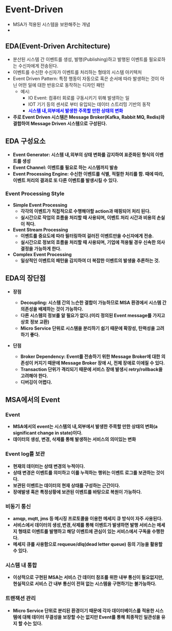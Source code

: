 # Event-Driven
- MSA가 적용된 시스템을 보완해주는 개념
- 

## EDA(Event-Driven Architecture)
- 분산된 시스템 간 이벤트를 생성, 발행(Publishing)하고 발행된 이벤트를 필요로하는 수신자에게 전송된다.
- 이벤트를 수신한 수신자가 이벤트를 처리하는 형태의 시스템 아키텍처
- Event Driven Pattern: 특정 행동이 자동으로 혹은 순서에 따라 발생하는 것이 아닌 어떤 일에 대한 반응으로 동작하는 디자인 패턴
  - 예시:
    - IO Event: 컴퓨터 회로를 구동시키기 위해 발생하는 일
    - IOT 기기 등의 센서로 부터 유입되는 데이터 스트리밍 기반의 동작
    - <strong><span style="color:blue">시스템 내,외부에서 발생한 주목할 만한 상태의 변화</span><strong>
- 주로 Event Driven 시스템은 Message Broker(Kafka, Rabbit MQ, Redis)와 결합하여 Message Driven 시스템으로 구성된다.

## EDA 구성요소
- Event Generator: 시스템 내,외부의 상태 변화를 감지하여 표준화된 형식의 이벤트를 생성
- Event Channel: 이벤트를 필요로 하는 시스템까지 발송
- Event Processing Engine: 수신한 이벤트를 식별, 적절한 처리를 함. 때에 따라, 이벤트 처리의 결과로 또 다른 이벤트를 발생시킬 수 있다.

### Event Processing Style
- Simple Event Processing
  - 각각의 이벤트가 직접적으로 수행해야할 action과 매핑되어 처리 된다.
  - 실시간으로 작업의 흐름을 처리할 때 사용되며, 이벤트 처리 시간과 비용의 손실이 적다.
- Event Stream Processing
  - 이벤트를 중요도에 따라 필터링하여 걸러진 이벤트만을 수신자에게 전송.
  - 실시간으로 정보의 흐름을 처리할 때 사용되며, 기업에 적용될 경우 신속한 의사 결정을 가능하게 한다.
- Complex Event Processing
  - 일상적인 이벤트의 패턴을 감지하여 더 복잡한 이벤트의 발생을 추론하는 것.

## EDA의 장단점
- 장점
  - Decoupling: 시스템 간의 느슨한 결합이 가능하므로 MSA 환경에서 시스템 간 의존성을 배제하는 것이 가능하다.
  - 다른 시스템의 정보를 알 필요가 없다.(미리 정의된 Event message를 가지고 상호 정보 교환)
  - Micro Service 단위로 시스템을 분리하기 쉽기 때문에 확장성, 탄력성을 고려하기 좋다.

- 단점
  - Broker Dependency: Event를 전송하기 위한 Message Broker에 대한 의존성이 커지기 때문에 Message Broker 장애 시, 전체 장애로 이에질 수 있다.
  - Transaction 단위가 격리되기 때문에 서비스 장애 발생시 retry/rollback을 고려해야 한다.
  - 디버깅이 어렵다.

## MSA에서의 Event

### Event
- MSA에서의 event는 시스템의 내,외부에서 발생한 주목할 만한 상태의 변화(a significant change in state)이다.
- 데이터의 생성, 변경, 삭제를 통해 발생하는 서비스의 의미있는 변화

### Event log를 보관
- 현재의 데이터는 상태 변경의 누적이다.
- 상태 변경은 이벤트를 의미하고 이를 누적하는 행위는 이벤트 로그를 보관하는 것이다.
- 보관된 이벤트는 데이터의 현재 상태를 구성하는 근간이다.
- 장애발생 혹은 특정상황에 보관된 이벤트를 바탕으로 복원이 가능하다.

### 비동기 통신
- amqp, mqtt, jms 등 메시징 프로토콜을 이용한 메세지 큐 방식이 자주 사용된다.
- 서비스에서 데이터의 생성,변경,삭제를 통해 이벤트가 발생하면 발행 서비스는 메세지 형태로 이벤트를 발행하고 해당 이벤트에 관심이 있는 서비스에서 구독을 수행한다.
- 메세지 큐를 사용함으로 requeue/dlq(dead letter queue) 등의 기능을 활용할 수 있다.

### 시스템 내 통합
- 이상적으로 구현된 MSA는 서비스 간 데이터 참조를 위한 내부 통신이 필요없지만, 현실적으로 서비스 간 내부 통신이 전혀 없는 시스템을 구현하기는 불가능하다.

### 트랜잭션 관리
- Micro Service 단위로 분리된 환경이기 때문에 각자 데이터베이스를 적용한 시스템에 대해 데이터 무결성을 보장할 수는 없지만 Event를 통해 최종적인 일관성을 유지 할 수는 있다.
